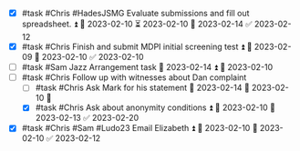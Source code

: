 - [x] #task #Chris #HadesJSMG Evaluate submissions and fill out spreadsheet. ⏫ 🛫 2023-02-10 ⏳ 2023-02-10 📅 2023-02-14 ✅ 2023-02-12
- [x] #task #Chris Finish and submit MDPI initial screening test ⏫ 🛫 2023-02-09 📅 2023-02-10 ✅ 2023-02-10
- [ ] #task #Sam Jazz Arrangement task 📅 2023-02-14 ⏫ 🛫 2023-02-10 
- [ ] #task #Chris Follow up with witnesses about Dan complaint
	- [ ] #task #Chris Ask Mark for his statement 📅 2023-02-14 🛫 2023-02-10 🔼 
	- [x] #task #Chris Ask about anonymity conditions ⏫ 🛫 2023-02-10 📅 2023-02-13 ✅ 2023-02-20
- [x] #task #Chris #Sam #Ludo23 Email Elizabeth ⏫ 🛫 2023-02-10 📅 2023-02-10 ✅ 2023-02-12